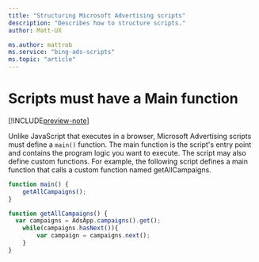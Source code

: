 ```yaml
---
title: "Structuring Microsoft Advertising scripts"
description: "Describes how to structure scripts."
author: Matt-UX

ms.author: mattrob
ms.service: "bing-ads-scripts"
ms.topic: "article"
---
```


# Scripts must have a Main function

[!INCLUDE[preview-note](../includes/preview-note.md)]

Unlike JavaScript that executes in a browser, Microsoft Advertising scripts must define a `main()` function. The main function is the script's entry point and contains the program logic you want to execute. The script may also define custom functions. For example, the following script defines a main function that calls a custom function named getAllCampaigns.

```javascript
function main() {
    getAllCampaigns();
}

function getAllCampaigns() {
  var campaigns = AdsApp.campaigns().get();
    while(campaigns.hasNext()){
        var campaign = campaigns.next();
    }
}
```

